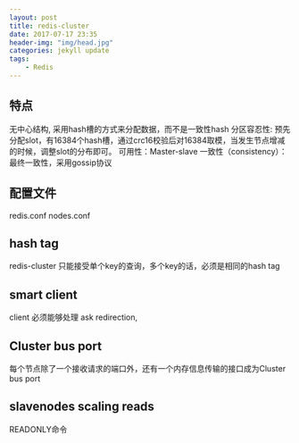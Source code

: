 ```yaml
---
layout: post
title: redis-cluster
date: 2017-07-17 23:35
header-img: "img/head.jpg"
categories: jekyll update
tags:
    - Redis
---
```


## 特点

无中心结构, 采用hash槽的方式来分配数据，而不是一致性hash
分区容忍性: 预先分配slot，有16384个hash槽，通过crc16校验后对16384取模，当发生节点增减的时候，调整slot的分布即可。
可用性：Master-slave
一致性（consistency）： 最终一致性，采用gossip协议 

## 配置文件

redis.conf  nodes.conf

## hash tag

redis-cluster 只能接受单个key的查询，多个key的话，必须是相同的hash tag


## smart client

client 必须能够处理 ask redirection, 

## Cluster bus port

每个节点除了一个接收请求的端口外，还有一个内存信息传输的接口成为Cluster bus port

## slavenodes scaling reads

READONLY命令
